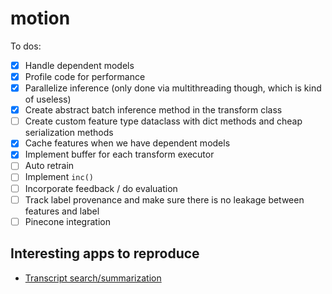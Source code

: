 # motion

To dos:

- [x] Handle dependent models
- [x] Profile code for performance
- [x] Parallelize inference (only done via multithreading though, which is kind of useless)
- [x] Create abstract batch inference method in the transform class
- [ ] Create custom feature type dataclass with dict methods and cheap serialization methods
- [x] Cache features when we have dependent models
- [x] Implement buffer for each transform executor
- [ ] Auto retrain
- [ ] Implement `inc()`
- [ ] Incorporate feedback / do evaluation
- [ ] Track label provenance and make sure there is no leakage between features and label
- [ ] Pinecone integration

## Interesting apps to reproduce

- [Transcript search/summarization](https://www.markiewagner.com/summ)